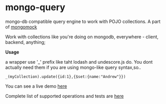 mongo-query
===========

mongo-db compatible query engine to work with POJO collections. A part of [mongomock](https://github.com/AndrewGrachov/mongomock)


Work with collections like you're doing on mongodb, everywhere - client, backend, anything;

**Usage**

a wrapper use '_' prefix like taht lodash and undescore.js do. You dont actually need them if you are 
using mongo-like query syntax,so..
```
_(myCollection).update({id:1},{$set:{name:"Andrew"}})
```

You can see a live demo [here](http://andrewgrachov.github.io/mongo-query/)

Complete list of supported operations and tests are  [here](https://github.com/AndrewGrachov/mongomock)
